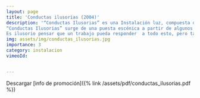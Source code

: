 ```yaml
---
layout: page
title: 'Conductas ilusorias (2004)'
description: '“Conductas Ilusorias” es una Instalación luz, compuesta de cuatro proyecciones simultáneas en vídeo, que trata sobre el contradictorio nexo entre imagen y texto o en su extrapolación narrativa, entre discurso y acción.
“Conductas Ilusorias” surge de una puesta escénica a partir de algunos pre-supuestos y otras preguntas: Los resortes que son causa de nuestro movimiento son ocultos. El discurso que acompaña nuestro gesto semeja una dimensión autónoma, pero de terribles consecuencias.La polisemia de la lectura de la imagen frente a la del texto sigue siendo un  misterio. ¿Cómo interactúan estos diferentes niveles de sentido?, y ¿ Qué interferencias de sentido se crean  frente a los distintos niveles de lectura? El vínculo entre Discurso y Acción estará siempre disociado.
Es ilusorio pensar que un trabajo pueda responder  a todo esto, pero también semeja ilusorio creer que una conducta y una moral puedan crear un mapa coherente.'
img: assets/img/conductas_ilusorias.jpg
importance: 3
category: instalacion
vimeoId: 


---
```


Descargar [info de promoción]({% link /assets/pdf/conductas_ilusorias.pdf %})




